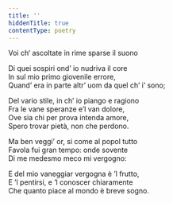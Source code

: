 ```yaml
---
title: ''
hiddenTitle: true
contentType: poetry
---
```


<section>

Voi ch‘ ascoltate in rime sparse il suono

Di quei sospiri ond’ io nudriva il core  
In sul mio primo giovenile errore,  
Quand’ era in parte altr’ uom da quel ch’ i’ sono;

</section>

<section>

Del vario stile, in ch’ io piango e ragiono  
Fra le vane speranze e’l van dolore,  
Ove sia chi per prova intenda amore,  
Spero trovar pietà, non che perdono.

</section>

<section>

Ma ben veggi’ or, si come al popol tutto  
Favola fui gran tempo: onde sovente  
Di me medesmo meco mi vergogno:

</section>

<section>

E del mio vaneggiar vergogna è ’l frutto,  
E ’l pentirsi, e ’l conoscer chiaramente  
Che quanto piace al mondo è breve sogno.

</section>
